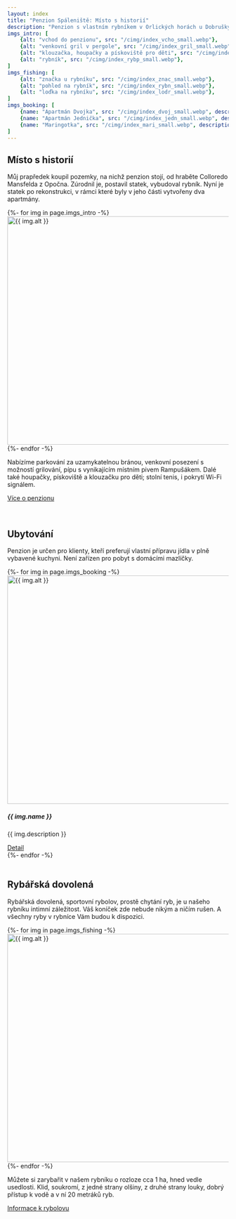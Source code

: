 ```yaml
---
layout: index
title: "Penzion Spáleniště: Místo s historií"
description: "Penzion s vlastním rybníkem v Orlických horách u Dobrušky. Pro milovníky soukromí, klidu a rybaření."
imgs_intro: [
    {alt: "vchod do penzionu", src: "/cimg/index_vcho_small.webp"},
    {alt: "venkovní gril v pergole", src: "/cimg/index_gril_small.webp"},
    {alt: "klouzačka, houpačky a pískoviště pro děti", src: "/cimg/index_houp_small.webp"},
    {alt: "rybník", src: "/cimg/index_rybp_small.webp"},
]
imgs_fishing: [
    {alt: "značka u rybníku", src: "/cimg/index_znac_small.webp"},
    {alt: "pohled na rybník", src: "/cimg/index_rybn_small.webp"},
    {alt: "loďka na rybníku", src: "/cimg/index_lodr_small.webp"},
]
imgs_booking: [
    {name: "Apartmán Dvojka", src: "/cimg/index_dvoj_small.webp", description: "Apartmán se dvěmi ložnicemi v přízemí.", alt: "dvojka"},
    {name: "Apartmán Jednička", src: "/cimg/index_jedn_small.webp", description: "Apartmán se dvěmi ložnicemi v prvním patře.", alt: "jednicka"},
    {name: "Maringotka", src: "/cimg/index_mari_small.webp", description: "Maringotka přímo na břehu rybníka.", alt: "maringotka"}
]
---
```


## Místo s historií

Můj prapředek koupil pozemky, na nichž penzion stojí, od hraběte Colloredo Mansfelda z Opočna. Zúrodnil je, postavil statek, vybudoval rybník. Nyní je statek po rekonstrukci, v rámci které byly v jeho části vytvořeny dva apartmány.

<div class="owl-carousel-wrapper">
    <div class="owl-carousel owl-theme">
    {%- for img in page.imgs_intro -%}
        <div><img class="carousel-img" alt="{{ img.alt }}" src="{{ site.asset_server }}{{ img.src }}" height="520"/></div>
    {%- endfor -%}
    </div>
</div>

Nabízíme parkování za uzamykatelnou bránou, venkovní posezení s možností grilování, pípu s vynikajícím místním pivem Rampušákem. Dalé také houpačky, pískoviště a klouzačku pro děti; stolní tenis, i pokrytí Wi-Fi signálem.

<a href="/about.html" class="hero-link">Více o penzionu</a>

<br>

## Ubytování
Penzion je určen pro klienty, kteří preferují vlastní přípravu jídla v plně vybavené kuchyni. Není zařízen pro pobyt s domácími mazlíčky.

<div class="owl-carousel owl-theme">
{%- for img in page.imgs_booking -%}
    <div>
        <div class="carousel-card">
            <img class="carousel-img" alt="{{ img.alt }}" src="{{ site.asset_server }}{{ img.src }}" height="520"/>
            <h5>{{ img.name }}</h5>
            <p>{{ img.description }}</p>
            <a href="/booking.html#{{ img.alt }}" class="hero-link">Detail</a>
        </div>
    </div>
{%- endfor -%}
</div>

<br>

## Rybářská dovolená
Rybářská dovolená, sportovní rybolov, prostě chytání ryb, je u našeho rybníku intimní záležitost. Váš koníček zde nebude nikým a ničím rušen. A všechny ryby v rybníce Vám budou k dispozici.

<div class="owl-carousel-wrapper">
    <div class="owl-carousel owl-theme">
    {%- for img in page.imgs_fishing -%}
        <div><img class="carousel-img" alt="{{ img.alt }}" src="{{ site.asset_server }}{{ img.src }}" height="520"/></div>
    {%- endfor -%}
    </div>
</div>

Můžete si zarybařit v našem rybníku o rozloze cca 1 ha, hned vedle usedlosti. Klid, soukromí, z jedné strany olšiny, z druhé strany louky, dobrý přístup k vodě a v ní 20 metráků ryb.

<a href="/fishing.html" class="hero-link">Informace k rybolovu</a>